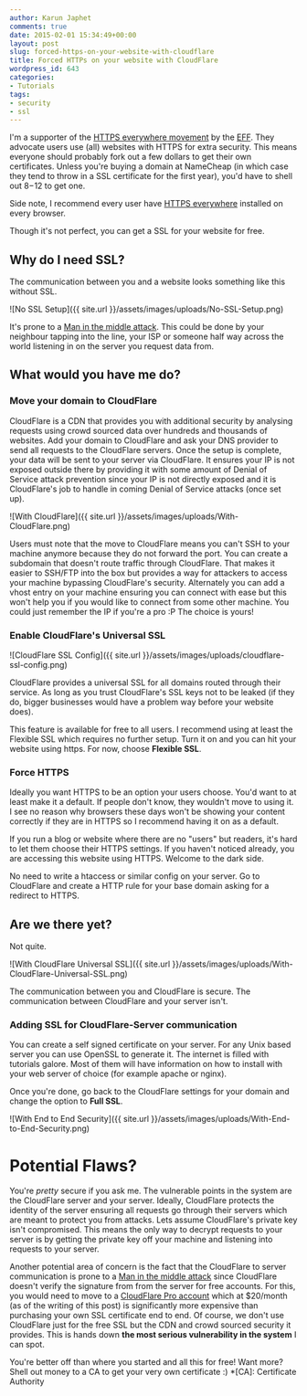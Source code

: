 ```yaml
---
author: Karun Japhet
comments: true
date: 2015-02-01 15:34:49+00:00
layout: post
slug: forced-https-on-your-website-with-cloudflare
title: Forced HTTPs on your website with CloudFlare
wordpress_id: 643
categories:
- Tutorials
tags:
- security
- ssl
---
```


I'm a supporter of the [HTTPS everywhere movement](https://www.eff.org/https-everywhere) by the [EFF](https://www.eff.org/). They advocate users use (all) websites with HTTPS for extra security. This means everyone should probably fork out a few dollars to get their own certificates. Unless you're buying a domain at NameCheap (in which case they tend to throw in a SSL certificate for the first year), you'd have to shell out $8-$12 to get one.

Side note, I recommend every user have [HTTPS everywhere](https://www.eff.org/https-everywhere) installed on every browser.

Though it's not perfect, you can get a SSL for your website for free.

<!-- more -->


## Why do I need SSL?


The communication between you and a website looks something like this without SSL.

![No SSL Setup]({{ site.url }}/assets/images/uploads/No-SSL-Setup.png)

It's prone to a [Man in the middle attack](https://en.wikipedia.org/wiki/Man-in-the-middle_attack). This could be done by your neighbour tapping into the line, your ISP or someone half way across the world listening in on the server you request data from.


## What would you have me do?

### Move your domain to CloudFlare


CloudFlare is a CDN that provides you with additional security by analysing requests using crowd sourced data over hundreds and thousands of websites. Add your domain to CloudFlare and ask your DNS provider to send all requests to the CloudFlare servers. Once the setup is complete, your data will be sent to your server via CloudFlare. It ensures your IP is not exposed outside there by providing it with some amount of Denial of Service attack prevention since your IP is not directly exposed and it is CloudFlare's job to handle in coming Denial of Service attacks (once set up).

![With CloudFlare]({{ site.url }}/assets/images/uploads/With-CloudFlare.png)

Users must note that the move to CloudFlare means you can't SSH to your machine anymore because they do not forward the port. You can create a subdomain that doesn't route traffic through CloudFlare. That makes it easier to SSH/FTP into the box but provides a way for attackers to access your machine bypassing CloudFlare's security. Alternately you can add a vhost entry on your machine ensuring you can connect with ease but this won't help you if you would like to connect from some other machine. You could just remember the IP if you're a pro :P The choice is yours!


### Enable CloudFlare's Universal SSL

![CloudFlare SSL Config]({{ site.url }}/assets/images/uploads/cloudflare-ssl-config.png)

CloudFlare provides a universal SSL for all domains routed through their service. As long as you trust CloudFlare's SSL keys not to be leaked (if they do, bigger businesses would have a problem way before your website does).

This feature is available for free to all users. I recommend using at least the Flexible SSL which requires no further setup. Turn it on and you can hit your website using https. For now, choose **Flexible SSL**.


### Force HTTPS

Ideally you want HTTPS to be an option your users choose. You'd want to at least make it a default. If people don't know, they wouldn't move to using it. I see no reason why browsers these days won't be showing your content correctly if they are in HTTPS so I recommend having it on as a default.

If you run a blog or website where there are no "users" but readers, it's hard to let them choose their HTTPS settings. If you haven't noticed already, you are accessing this website using HTTPS. Welcome to the dark side.

No need to write a htaccess or similar config on your server. Go to CloudFlare and create a HTTP rule for your base domain asking for a redirect to HTTPS.


## Are we there yet?


Not quite.

![With CloudFlare Universal SSL]({{ site.url }}/assets/images/uploads/With-CloudFlare-Universal-SSL.png)

The communication between you and CloudFlare is secure. The communication between CloudFlare and your server isn't.


### Adding SSL for CloudFlare-Server communication


You can create a self signed certificate on your server. For any Unix based server you can use OpenSSL to generate it. The internet is filled with tutorials galore. Most of them will have information on how to install with your web server of choice (for example apache or nginx).

Once you're done, go back to the CloudFlare settings for your domain and change the option to **Full SSL**.

![With End to End Security]({{ site.url }}/assets/images/uploads/With-End-to-End-Security.png)

# Potential Flaws?


You're _pretty_ secure if you ask me. The vulnerable points in the system are the CloudFlare server and your server. Ideally, CloudFlare protects the identity of the server ensuring all requests go through their servers which are meant to protect you from attacks. Lets assume CloudFlare's private key isn't compromised. This means the only way to decrypt requests to your server is by getting the private key off your machine and listening into requests to your server.

Another potential area of concern is the fact that the CloudFlare to server communication is prone to a [Man in the middle attack](https://en.wikipedia.org/wiki/Man-in-the-middle_attack) since CloudFlare doesn't verify the signature from from the server for free accounts. For this, you would need to move to a [CloudFlare Pro account](https://www.cloudflare.com/plans.html) which at $20/month (as of the writing of this post) is significantly more expensive than purchasing your own SSL certificate end to end. Of course, we don't use CloudFlare just for the free SSL but the CDN and crowd sourced security it provides. This is hands down **the most serious vulnerability in the system** I can spot.

You're better off than where you started and all this for free! Want more? Shell out money to a CA to get your very own certificate :)
  *[CA]: Certificate Authority
